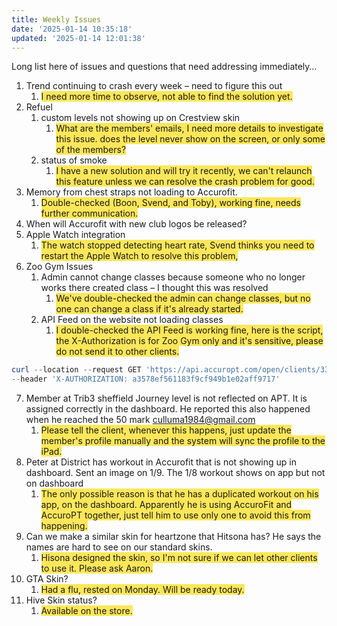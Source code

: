 ```yaml
---
title: Weekly Issues
date: '2025-01-14 10:35:18'
updated: '2025-01-14 12:01:38'
---
```

Long list here of issues and questions that need addressing immediately…

1. Trend continuing to crash every week – need to figure this out
    1. <font style="background-color:#FCE75A;">I need more time to observe, not able to find the solution yet.</font>
2. Refuel
    1. custom levels not showing up on Crestview skin
        1. <font style="background-color:#FCE75A;">What are the members' emails, I need more details to investigate this issue. does the level never show on the screen, or only some of the members?</font>
    2. status of smoke
        1. <font style="background-color:#FCE75A;">I have a new solution and will try it recently, we can't relaunch this feature unless we can resolve the crash problem for good.</font>
3. Memory from chest straps not loading to Accurofit.
    1. <font style="background-color:#FCE75A;">Double-checked (Boon, Svend, and Toby), working fine, needs further communication.</font>
4. When will Accurofit with new club logos be released?
5. Apple Watch integration
    1. <font style="background-color:#FCE75A;">The watch stopped detecting heart rate, Svend thinks you need to restart the Apple Watch to resolve this problem, </font>
6. Zoo Gym Issues
    1. Admin cannot change classes because someone who no longer works there created class – I thought this was resolved
        1. <font style="background-color:#FCE75A;">We've double-checked the admin can change classes, but no one can change a class if it's already started.</font>
    2. API Feed on the website not loading classes
        1. <font style="background-color:#FCE75A;">I double-checked the API Feed is working fine, here is the script, the X-Authorization is for Zoo Gym only and it's sensitive, please do not send it to other clients.</font>

```powershell
curl --location --request GET 'https://api.accuropt.com/open/clients/33/classes?startDate=2025/01/007&endDate=2025/01/14&locationId=97' \
--header 'X-AUTHORIZATION: a3578ef561183f9cf949b1e02aff9717'
```

7. Member at Trib3 sheffield Journey level is not reflected on APT. It is assigned correctly in the dashboard. He reported this also happened when he reached the 50 mark culluma1984@gmail.com
    1. <font style="background-color:#FCE75A;">Please tell the client, whenever this happens, just update the member's profile manually and the system will sync the profile to the iPad.</font>
8. Peter at District has workout in Accurofit that is not showing up in dashboard. Sent an image on 1/9. The 1/8 workout shows on app but not on dashboard
    1. <font style="background-color:#FCE75A;">The only possible reason is that he has a duplicated workout on his app, on the dashboard. Apparently he is using AccuroFit and AccuroPT together, just tell him to use only one to avoid this from happening.</font>
9. Can we make a similar skin for heartzone that Hitsona has? He says the names are hard to see on our standard skins.
    1. <font style="background-color:#FCE75A;">Hisona designed the skin, so I'm not sure if we can let other clients to use it. Please ask Aaron.</font>
10. GTA Skin?
    1. <font style="background-color:#FCE75A;">Had a flu, rested on Monday. Will be ready today.</font>
11. Hive Skin status?
    1. <font style="background-color:#FCE75A;">Available on the store.</font>

